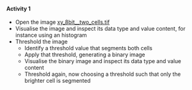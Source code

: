 #### Activity 1 
 - Open the image [xy_8bit__two_cells.tif](https://github.com/NEUBIAS/training-resources/raw/master/image_data/xy_8bit__two_cells.tif)
  - Visualise the image and inspect its data type and value content, for instance using an histogram
  - Threshold the image
    - Identify a threshold value that segments both cells
    - Apply that threshold, generating a binary image
    - Visualise the binary image and inspect its data type and value content
    - Threshold again, now choosing a threshold such that only the brighter cell is segmented